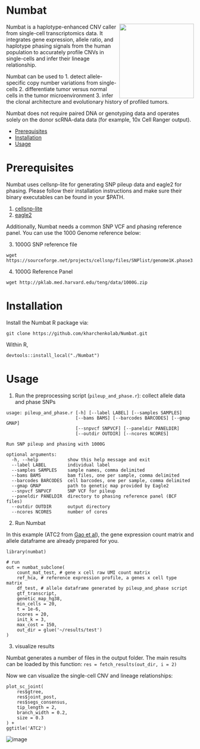 # Numbat

<img src="https://user-images.githubusercontent.com/13375875/136429050-609ee367-8d5d-4a63-8fa8-a87171aff01c.png" align="right" width="200">

Numbat is a haplotype-enhanced CNV caller from single-cell transcriptomics data. It integrates gene expression, allele ratio, and haplotype phasing signals from the human population to accurately profile CNVs in single-cells and infer their lineage relationship. 

Numbat can be used to 1. detect allele-specific copy number variations from single-cells 2. differentiate tumor versus normal cells in the tumor microenvironment 3. infer the clonal architecture and evolutionary history of profiled tumors. 

Numbat does not require paired DNA or genotyping data and operates solely on the donor scRNA-data data (for example, 10x Cell Ranger output).

- [Prerequisites](#prerequisites)
- [Installation](#installation)
- [Usage](#usage)

# Prerequisites
Numbat uses cellsnp-lite for generating SNP pileup data and eagle2 for phasing. Please follow their installation instructions and make sure their binary executables can be found in your $PATH.

1. [cellsnp-lite](https://github.com/single-cell-genetics/cellsnp-lite)
2. [eagle2](https://alkesgroup.broadinstitute.org/Eagle/)

Additionally, Numbat needs a common SNP VCF and phasing reference panel. You can use the 1000 Genome reference below:

3. 1000G SNP reference file 
```
wget https://sourceforge.net/projects/cellsnp/files/SNPlist/genome1K.phase3.SNP_AF5e2.chr1toX.hg38.vcf.gz
```
4. 1000G Reference Panel
```
wget http://pklab.med.harvard.edu/teng/data/1000G.zip
```

# Installation
Install the Numbat R package via:
```
git clone https://github.com/kharchenkolab/Numbat.git
```
Within R,
```
devtools::install_local("./Numbat")
```

# Usage
1. Run the preprocessing script (`pileup_and_phase.r`): collect allele data and phase SNPs
```
usage: pileup_and_phase.r [-h] [--label LABEL] [--samples SAMPLES]
                          [--bams BAMS] [--barcodes BARCODES] [--gmap GMAP]
                          [--snpvcf SNPVCF] [--paneldir PANELDIR]
                          [--outdir OUTDIR] [--ncores NCORES]

Run SNP pileup and phasing with 1000G

optional arguments:
  -h, --help           show this help message and exit
  --label LABEL        individual label
  --samples SAMPLES    sample names, comma delimited
  --bams BAMS          bam files, one per sample, comma delimited
  --barcodes BARCODES  cell barcodes, one per sample, comma delimited
  --gmap GMAP          path to genetic map provided by Eagle2
  --snpvcf SNPVCF      SNP VCF for pileup
  --paneldir PANELDIR  directory to phasing reference panel (BCF files)
  --outdir OUTDIR      output directory
  --ncores NCORES      number of cores
```

2. Run Numbat

In this example (ATC2 from [Gao et al](https://www.nature.com/articles/s41587-020-00795-2)), the gene expression count matrix and allele dataframe are already prepared for you.
```
library(numbat)

# run
out = numbat_subclone(
    count_mat_test, # gene x cell raw UMI count matrix 
    ref_hca, # reference expression profile, a genes x cell type matrix
    df_test, # allele dataframe generated by pileup_and_phase script
    gtf_transcript,
    genetic_map_hg38,
    min_cells = 20,
    t = 1e-6,
    ncores = 20,
    init_k = 3,
    max_cost = 150,
    out_dir = glue('~/results/test')
)
```
3. visualize results

Numbat generates a number of files in the output folder. The main results can be loaded by this function:
```res = fetch_results(out_dir, i = 2)```

Now we can visualize the single-cell CNV and lineage relationships:
```
plot_sc_joint(
    res$gtree,
    res$joint_post,
    res$segs_consensus,
    tip_length = 2,
    branch_width = 0.2,
    size = 0.3
) +
ggtitle('ATC2')
```
![image](https://user-images.githubusercontent.com/13375875/144479138-0cf007cd-a979-4910-835d-fd20b920ba67.png)


